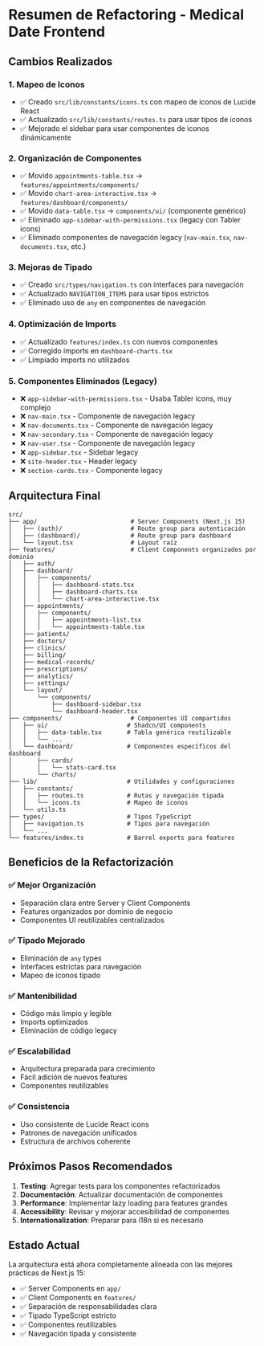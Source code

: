 # Resumen de Refactoring - Medical Date Frontend

## Cambios Realizados

### 1. **Mapeo de Iconos**

- ✅ Creado `src/lib/constants/icons.ts` con mapeo de iconos de Lucide React
- ✅ Actualizado `src/lib/constants/routes.ts` para usar tipos de iconos
- ✅ Mejorado el sidebar para usar componentes de iconos dinámicamente

### 2. **Organización de Componentes**

- ✅ Movido `appointments-table.tsx` → `features/appointments/components/`
- ✅ Movido `chart-area-interactive.tsx` → `features/dashboard/components/`
- ✅ Movido `data-table.tsx` → `components/ui/` (componente genérico)
- ✅ Eliminado `app-sidebar-with-permissions.tsx` (legacy con Tabler icons)
- ✅ Eliminado componentes de navegación legacy (`nav-main.tsx`, `nav-documents.tsx`, etc.)

### 3. **Mejoras de Tipado**

- ✅ Creado `src/types/navigation.ts` con interfaces para navegación
- ✅ Actualizado `NAVIGATION_ITEMS` para usar tipos estrictos
- ✅ Eliminado uso de `any` en componentes de navegación

### 4. **Optimización de Imports**

- ✅ Actualizado `features/index.ts` con nuevos componentes
- ✅ Corregido imports en `dashboard-charts.tsx`
- ✅ Limpiado imports no utilizados

### 5. **Componentes Eliminados (Legacy)**

- ❌ `app-sidebar-with-permissions.tsx` - Usaba Tabler icons, muy complejo
- ❌ `nav-main.tsx` - Componente de navegación legacy
- ❌ `nav-documents.tsx` - Componente de navegación legacy
- ❌ `nav-secondary.tsx` - Componente de navegación legacy
- ❌ `nav-user.tsx` - Componente de navegación legacy
- ❌ `app-sidebar.tsx` - Sidebar legacy
- ❌ `site-header.tsx` - Header legacy
- ❌ `section-cards.tsx` - Componente legacy

## Arquitectura Final

```
src/
├── app/                          # Server Components (Next.js 15)
│   ├── (auth)/                   # Route group para autenticación
│   ├── (dashboard)/              # Route group para dashboard
│   └── layout.tsx                # Layout raíz
├── features/                     # Client Components organizados por dominio
│   ├── auth/
│   ├── dashboard/
│   │   ├── components/
│   │   │   ├── dashboard-stats.tsx
│   │   │   ├── dashboard-charts.tsx
│   │   │   └── chart-area-interactive.tsx
│   ├── appointments/
│   │   ├── components/
│   │   │   ├── appointments-list.tsx
│   │   │   └── appointments-table.tsx
│   ├── patients/
│   ├── doctors/
│   ├── clinics/
│   ├── billing/
│   ├── medical-records/
│   ├── prescriptions/
│   ├── analytics/
│   ├── settings/
│   └── layout/
│       └── components/
│           ├── dashboard-sidebar.tsx
│           └── dashboard-header.tsx
├── components/                   # Componentes UI compartidos
│   ├── ui/                      # Shadcn/UI components
│   │   ├── data-table.tsx       # Tabla genérica reutilizable
│   │   └── ...
│   └── dashboard/               # Componentes específicos del dashboard
│       ├── cards/
│       │   └── stats-card.tsx
│       └── charts/
├── lib/                         # Utilidades y configuraciones
│   ├── constants/
│   │   ├── routes.ts            # Rutas y navegación tipada
│   │   └── icons.ts             # Mapeo de iconos
│   └── utils.ts
├── types/                       # Tipos TypeScript
│   ├── navigation.ts            # Tipos para navegación
│   └── ...
└── features/index.ts            # Barrel exports para features
```

## Beneficios de la Refactorización

### ✅ **Mejor Organización**

- Separación clara entre Server y Client Components
- Features organizados por dominio de negocio
- Componentes UI reutilizables centralizados

### ✅ **Tipado Mejorado**

- Eliminación de `any` types
- Interfaces estrictas para navegación
- Mapeo de iconos tipado

### ✅ **Mantenibilidad**

- Código más limpio y legible
- Imports optimizados
- Eliminación de código legacy

### ✅ **Escalabilidad**

- Arquitectura preparada para crecimiento
- Fácil adición de nuevos features
- Componentes reutilizables

### ✅ **Consistencia**

- Uso consistente de Lucide React icons
- Patrones de navegación unificados
- Estructura de archivos coherente

## Próximos Pasos Recomendados

1. **Testing**: Agregar tests para los componentes refactorizados
2. **Documentación**: Actualizar documentación de componentes
3. **Performance**: Implementar lazy loading para features grandes
4. **Accessibility**: Revisar y mejorar accesibilidad de componentes
5. **Internationalization**: Preparar para i18n si es necesario

## Estado Actual

La arquitectura está ahora completamente alineada con las mejores prácticas de Next.js 15:

- ✅ Server Components en `app/`
- ✅ Client Components en `features/`
- ✅ Separación de responsabilidades clara
- ✅ Tipado TypeScript estricto
- ✅ Componentes reutilizables
- ✅ Navegación tipada y consistente
